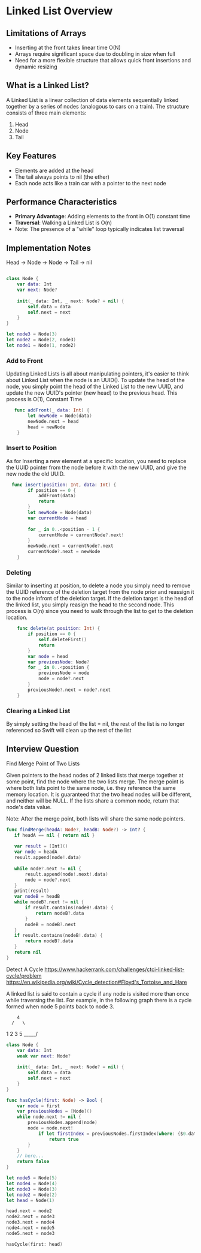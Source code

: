 # Linked List Overview

## Limitations of Arrays
- Inserting at the front takes linear time O(N)
- Arrays require significant space due to doubling in size when full
- Need for a more flexible structure that allows quick front insertions and dynamic resizing

## What is a Linked List?
A Linked List is a linear collection of data elements sequentially linked together by a series of nodes (analogous to cars on a train). The structure consists of three main elements:
1. Head 
2. Node
3. Tail

## Key Features
- Elements are added at the head
- The tail always points to nil (the ether)  
- Each node acts like a train car with a pointer to the next node

## Performance Characteristics
- **Primary Advantage**: Adding elements to the front in O(1) constant time
- **Traversal**: Walking a Linked List is O(n)
 - Note: The presence of a "while" loop typically indicates list traversal

## Implementation Notes
Head → Node → Node → Tail → nil

``` swift

class Node {
    var data: Int
    var next: Node?
    
    init(_ data: Int, _ next: Node? = nil) {
        self.data = data
        self.next = next
    }
}

let node3 = Node(3)
let node2 = Node(2, node3)
let node1 = Node(1, node2)

```
### Add to Front
Updating Linked Lists is all about manipulating pointers, it's easier to think about Linked List when the node is an UUID(). To update the head of the node, you simply point the head of the Linked List to the new UUID, and update the new UUID's pointer (new head) to the previous head. This process is O(1), Constant Time

``` swift
   func addFront(_ data: Int) {
        let newNode = Node(data)
        newNode.next = head
        head = newNode
    }
```
### Insert to Position
As for Inserting a new element at a specific location, you need to replace the UUID pointer from the node before it with the new UUID, and give the new node the old UUID.

```swift
  func insert(position: Int, data: Int) {
        if position == 0 {
            addFront(data)
            return
        }
        let newNode = Node(data)
        var currentNode = head
        
        for _ in 0..<position - 1 {
            currentNode = currentNode?.next!
        }
        newNode.next = currentNode?.next
        currentNode?.next = newNode
    }
```
### Deleting
Similar to inserting at position, to delete a node you simply need to remove the UUID reference of the deletion target from the node prior and reassign it to the node infront of the deletion target. If the deletion target is the head of the linked list, you simply reasign the head to the second node. This process is O(n) since you need to walk through the list to get to the deletion location.

```swift
    func delete(at position: Int) {
        if position == 0 {
            self.deleteFirst()
            return
        }
        var node = head
        var previousNode: Node?
        for _ in 0..<position {
            previousNode = node
            node = node?.next
        }
        previousNode?.next = node?.next
    }
```
### Clearing a Linked List
By simply setting the head of the list = nil, the rest of the list is no longer referenced so Swift will clean up the rest of the list 

## Interview Question 
Find Merge Point of Two Lists

 Given pointers to the head nodes of 2 linked lists that merge together at some point, find the node where the two lists merge. The merge point is where both lists point to the same node, i.e. they reference the same memory location. It is guaranteed that the two head nodes will be different, and neither will be NULL. If the lists share a common node, return that node's data value.

 Note: After the merge point, both lists will share the same node pointers.

 ```swift
func findMerge(headA: Node?, headB: Node?) -> Int? {
    if headA == nil { return nil }
    
    var result = [Int]()
    var node = headA
    result.append(node!.data)
    
    while node?.next != nil {
        result.append(node!.next!.data)
        node = node?.next
    }
    print(result)
    var nodeB = headB
    while nodeB?.next != nil {
        if result.contains(nodeB!.data) {
            return nodeB?.data
        }
        nodeB = nodeB?.next
    }
    if result.contains(nodeB!.data) {
        return nodeB?.data
    }
    return nil
}
```

 Detect A Cycle
 https://www.hackerrank.com/challenges/ctci-linked-list-cycle/problem
 https://en.wikipedia.org/wiki/Cycle_detection#Floyd's_Tortoise_and_Hare
 
 A linked list is said to contain a cycle if any node is visited more than once while traversing the list. For example, in the following graph there is a cycle formed when node 5 points back to node 3.
 
        4
      /   \
 1 2 3      5
     \_____/

```swift
class Node {
    var data: Int
    weak var next: Node?
    
    init(_ data: Int, _ next: Node? = nil) {
        self.data = data
        self.next = next
    }
}

func hasCycle(first: Node) -> Bool {
    var node = first
    var previousNodes = [Node]()
    while node.next != nil {
        previousNodes.append(node)
        node = node.next!
            if let firstIndex = previousNodes.firstIndex(where: {$0.data == node.data}) {
                return true
        }
    }
    // here...
    return false
}

let node5 = Node(5)
let node4 = Node(4)
let node3 = Node(3)
let node2 = Node(2)
let head = Node(1)

head.next = node2
node2.next = node3
node3.next = node4
node4.next = node5
node5.next = node3

hasCycle(first: head)
```
